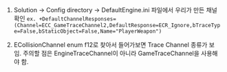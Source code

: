 
1. Solution -> Config directory -> DefaultEngine.ini 파일에서 우리가 만든 채널 확인
`ex. +DefaultChannelResponses=(Channel=ECC_GameTraceChannel2,DefaultResponse=ECR_Ignore,bTraceType=False,bStaticObject=False,Name="PlayerWeapon")`

2. ECollisionChannel enum f12로 찾아서 들어가보면 Trace Channel 종류가 보임. 주의할 점은 EngineTraceChannel이 아니라 GameTraceChannel을 사용해야 함.